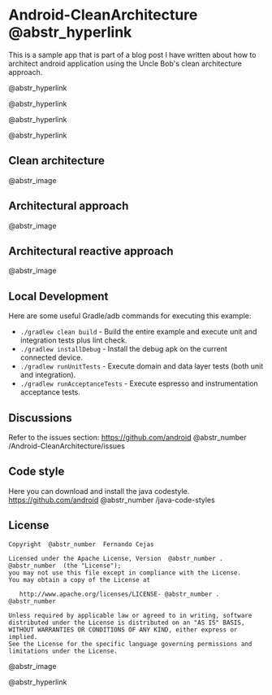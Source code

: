 # Android-CleanArchitecture @abstr_hyperlink 

This is a sample app that is part of a blog post I have written about how to architect android application using the Uncle Bob's clean architecture approach. 

@abstr_hyperlink 

@abstr_hyperlink 

@abstr_hyperlink 

@abstr_hyperlink 

## Clean architecture

@abstr_image 

## Architectural approach

@abstr_image 

## Architectural reactive approach

@abstr_image 

## Local Development

Here are some useful Gradle/adb commands for executing this example:

  * `./gradlew clean build` \- Build the entire example and execute unit and integration tests plus lint check.
  * `./gradlew installDebug` \- Install the debug apk on the current connected device.
  * `./gradlew runUnitTests` \- Execute domain and data layer tests (both unit and integration).
  * `./gradlew runAcceptanceTests` \- Execute espresso and instrumentation acceptance tests.



## Discussions

Refer to the issues section: https://github.com/android @abstr_number /Android-CleanArchitecture/issues

## Code style

Here you can download and install the java codestyle. https://github.com/android @abstr_number /java-code-styles

## License
    
    
    Copyright  @abstr_number  Fernando Cejas
    
    Licensed under the Apache License, Version  @abstr_number . @abstr_number  (the "License");
    you may not use this file except in compliance with the License.
    You may obtain a copy of the License at
    
       http://www.apache.org/licenses/LICENSE- @abstr_number . @abstr_number 
    
    Unless required by applicable law or agreed to in writing, software
    distributed under the License is distributed on an "AS IS" BASIS,
    WITHOUT WARRANTIES OR CONDITIONS OF ANY KIND, either express or implied.
    See the License for the specific language governing permissions and
    limitations under the License.
    

@abstr_image 

@abstr_hyperlink 
